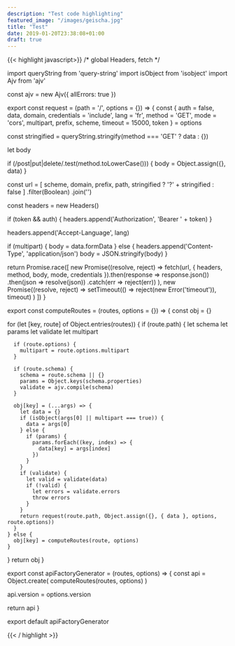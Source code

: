 ```yaml
---
description: "Test code highlighting"
featured_image: "/images/geischa.jpg"
title: "Test"
date: 2019-01-20T23:38:08+01:00
draft: true
---
```


{{< highlight javascript>}}
/* global Headers, fetch */

import queryString from 'query-string'
import isObject from 'isobject'
import Ajv from 'ajv'

const ajv = new Ajv({
  allErrors: true
})

export const request = (path = '/', options = {}) => {
  const {
    auth = false,
    data,
    domain,
    credentials = 'include',
    lang = 'fr',
    method = 'GET',
    mode = 'cors',
    multipart,
    prefix,
    scheme,
    timeout = 15000,
    token
  } = options

  const stringified = queryString.stringify(method === 'GET' ? data : {})

  let body

  if (/post|put|delete/.test(method.toLowerCase())) {
    body = Object.assign({}, data)
  }

  const url = [
    scheme,
    domain,
    prefix,
    path,
    stringified ? '?' + stringified : false
  ]
    .filter(Boolean)
    .join('')

  const headers = new Headers()

  if (token && auth) {
    headers.append('Authorization', 'Bearer ' + token)
  }

  headers.append('Accept-Language', lang)

  if (multipart) {
    body = data.formData
  } else {
    headers.append('Content-Type', 'application/json')
    body = JSON.stringify(body)
  }

  return Promise.race([
    new Promise((resolve, reject) => fetch(url, {
      headers,
      method,
      body,
      mode,
      credentials
    }).then(response => response.json())
      .then(json => resolve(json))
      .catch(err => reject(err))
    ),
    new Promise((resolve, reject) =>
      setTimeout(() => reject(new Error('timeout')), timeout)
    )
  ])
}

export const computeRoutes = (routes, options = {}) => {
  const obj = {}

  for (let [key, route] of Object.entries(routes)) {
    if (route.path) {
      let schema
      let params
      let validate
      let multipart

      if (route.options) {
        multipart = route.options.multipart
      }

      if (route.schema) {
        schema = route.schema || {}
        params = Object.keys(schema.properties)
        validate = ajv.compile(schema)
      }

      obj[key] = (...args) => {
        let data = {}
        if (isObject(args[0] || multipart === true)) {
          data = args[0]
        } else {
          if (params) {
            params.forEach((key, index) => {
              data[key] = args[index]
            })
          }
        }
        if (validate) {
          let valid = validate(data)
          if (!valid) {
            let errors = validate.errors
            throw errors
          }
        }
        return request(route.path, Object.assign({}, { data }, options, route.options))
      }
    } else {
      obj[key] = computeRoutes(route, options)
    }
  }
  return obj
}

export const apiFactoryGenerator = (routes, options) => {
  const api = Object.create(
    computeRoutes(routes, options)
  )

  api.version = options.version

  return api
}

export default apiFactoryGenerator

{{< / highlight >}}
